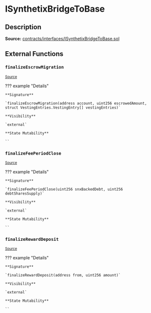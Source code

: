 # ISynthetixBridgeToBase

## Description

**Source:** [contracts/interfaces/ISynthetixBridgeToBase.sol](https://github.com/Synthetixio/synthetix/tree/v2.83.0-alpha/contracts/interfaces/ISynthetixBridgeToBase.sol)

## External Functions

### `finalizeEscrowMigration`

<sub>[Source](https://github.com/Synthetixio/synthetix/tree/v2.83.0-alpha/contracts/interfaces/ISynthetixBridgeToBase.sol#L8)</sub>

??? example "Details"

    **Signature**

    `finalizeEscrowMigration(address account, uint256 escrowedAmount, struct VestingEntries.VestingEntry[] vestingEntries)`

    **Visibility**

    `external`

    **State Mutability**

    ``

### `finalizeFeePeriodClose`

<sub>[Source](https://github.com/Synthetixio/synthetix/tree/v2.83.0-alpha/contracts/interfaces/ISynthetixBridgeToBase.sol#L17)</sub>

??? example "Details"

    **Signature**

    `finalizeFeePeriodClose(uint256 snxBackedDebt, uint256 debtSharesSupply)`

    **Visibility**

    `external`

    **State Mutability**

    ``

### `finalizeRewardDeposit`

<sub>[Source](https://github.com/Synthetixio/synthetix/tree/v2.83.0-alpha/contracts/interfaces/ISynthetixBridgeToBase.sol#L15)</sub>

??? example "Details"

    **Signature**

    `finalizeRewardDeposit(address from, uint256 amount)`

    **Visibility**

    `external`

    **State Mutability**

    ``
